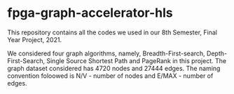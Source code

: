 # fpga-graph-accelerator-hls
This repository contains all the codes we used in our 8th Semester, Final Year Project, 2021. 

We considered four graph algorithms, namely, Breadth-First-search, Depth-First-Search, Single Source Shortest Path and PageRank in this project. 
The graph dataset considered has 4720 nodes and 27444 edges. 
The naming convention foloowed is N/V - number of nodes and E/MAX - number of edges.
